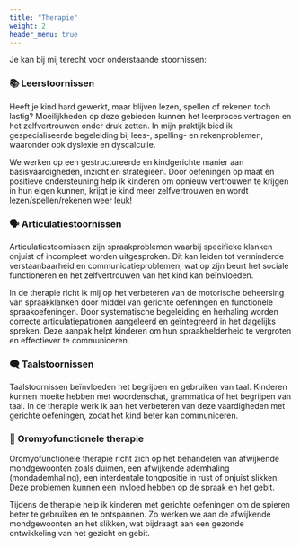 ```yaml
---
title: "Therapie"
weight: 2
header_menu: true
---
```

Je kan bij mij terecht voor onderstaande stoornissen:

### 📚 Leerstoornissen

Heeft je kind hard gewerkt, maar blijven lezen, spellen of rekenen toch lastig? Moeilijkheden op deze gebieden kunnen het leerproces vertragen en het zelfvertrouwen onder druk zetten. In mijn praktijk bied ik gespecialiseerde begeleiding bij lees-, spelling- en rekenproblemen, waaronder ook dyslexie en dyscalculie.

We werken op een gestructureerde en kindgerichte manier aan basisvaardigheden, inzicht en strategieën. Door oefeningen op maat en positieve ondersteuning help ik kinderen om opnieuw vertrouwen te krijgen in hun eigen kunnen, krijgt je kind meer zelfvertrouwen en wordt lezen/spellen/rekenen weer leuk!

### 🗣️ Articulatiestoornissen

Articulatiestoornissen zijn spraakproblemen waarbij specifieke klanken onjuist of incompleet worden uitgesproken. Dit kan leiden tot verminderde verstaanbaarheid en communicatieproblemen, wat op zijn beurt het sociale functioneren en het zelfvertrouwen van het kind kan beïnvloeden. 

In de therapie richt ik mij op het verbeteren van de motorische beheersing van spraakklanken door middel van gerichte oefeningen en functionele spraakoefeningen. Door systematische begeleiding en herhaling worden correcte articulatiepatronen aangeleerd en geïntegreerd in het dagelijks spreken. Deze aanpak helpt kinderen om hun spraakhelderheid te vergroten en effectiever te communiceren. 

### 🗨️ Taalstoornissen

Taalstoornissen beïnvloeden het begrijpen en gebruiken van taal. Kinderen kunnen moeite hebben met woordenschat, grammatica of het begrijpen van taal. In de therapie werk ik aan het verbeteren van deze vaardigheden met gerichte oefeningen, zodat het kind beter kan communiceren. 

### 👅 Oromyofunctionele therapie

Oromyofunctionele therapie richt zich op het behandelen van afwijkende mondgewoonten zoals duimen, een afwijkende ademhaling (mondademhaling), een interdentale tongpositie in rust of onjuist slikken. Deze problemen kunnen een invloed hebben op de spraak en het gebit.  

Tijdens de therapie help ik kinderen met gerichte oefeningen om de spieren beter te gebruiken en te ontspannen. Zo werken we aan de afwijkende mondgewoonten en het slikken, wat bijdraagt aan een gezonde ontwikkeling van het gezicht en gebit. 
